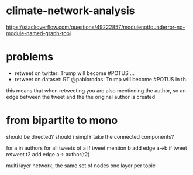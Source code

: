 # climate-network-analysis

https://stackoverflow.com/questions/49222857/modulenotfounderror-no-module-named-graph-tool



# problems 
- retweet on twitter: Trump will become #POTUS ...
- retweet on dataset: RT @pablorodas: Trump will become #POTUS in th.

this means that when retweeting you are also mentioning the author, so an edge between the tweet and the the original author is created


# from bipartite to mono 

should be directed? should i simplY take the connected components?

for a in  authors
    for all tweets of a
        if tweet mention b
            add edge a->b
        if tweet retweet t2
            add edge a-> author(t2)


multi layer network, the same set of nodes one layer per topic 